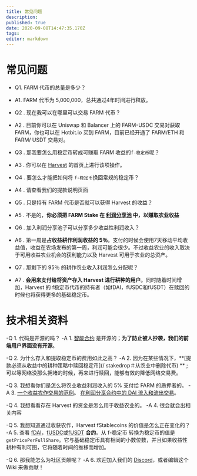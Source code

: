 ```yaml
---
title: 常见问题
description: 
published: true
date: 2020-09-08T14:47:35.170Z
tags: 
editor: markdown
---
```


# 常见问题

- Q1. FARM 代币的总量是多少？
- A1. FARM 代币为 5,000,000，总共通过4年时间进行释放。

- Q2 . 现在我可以在哪里可以交易 FARM 代币？
- A2 . 目前你可以在 Uniswap 和 Balancer 上的 FARM-USDC 交易对获取 FARM，你也可以在 Hotbit.io 买到 FARM，目前已经开通了 FARM/ETH 和 FARM/ USDT 交易对。

- Q3 . 那我要怎么用稳定币转成可赚取 FARM 收益的`f-稳定币`呢？
- A3 . 你可以在 [Harvest](https://harvest.finance/) 的首页上进行该项操作。

- Q4 . 要怎么才能把如何将 `f-稳定币`换回常规的稳定币？
- A4 . 请查看我们的提款说明页面

- Q5 . 只是持有 FARM 代币是否就可以获得 Harvest 的收益？
- A5 . 不是的，**你必须把 FARM Stake 在 [利润分享池](https://harvest.finance/earn) 中，以赚取农业收益**

- Q6 . 加入利润分享池子可以分享多少收益性利润收入？
- A6 . 第一周是**占收益耕作利润收益的 5％**。支付的时候会使用7天移动平均收益值，收益在农场发布的第一周，利润可能会很少。不过收益农业的收入取决于可用收益农业机会的获利能力以及 Harvest 可用于农业的总资产。

- Q7 . 那剩下的 95％ 的耕作农业收入利润怎么分配呢？
- A7 . **会用来支付给将资产存入 Harvest 进行耕种的用户**。同时随着时间增加，Harvest 的 f稳定币代币的持有者（如fDAI，fUSDC和fUSDT）在赎回的时候也将获得更多的基础稳定币。


# 技术相关资料

-Q 1. 代码是开源的吗？
-A 1. [智能合约](https://github.com/harvest-finance/harvest) 是开源的；**为了防止被人抄袭，我们的前端用户界面没有开源**。

-Q 2. 为什么存入和提取稳定币的费用如此之高？
-A 2. 因为在某些情况下，**[提款必须从收益中的耕种策略中赎回稳定币](/ stakedrop＃从农业中删除代币) ** ;可以等网络没那么拥堵的时候，再来进行赎回，能够有效的降低网络交易费。

-Q 3. 我想看你们是怎么将农业收益利润收入的 5% 支付给 FARM 的质押者的。
-A 3. [一个收益农作交易的范例](https://etherscan.io/tx/0xabd90485e1c558a25b1f8a7f04f338bc5d32151aaa72a2468b739dcf5442d07e)。 [在利润分享合约中的 DAI 流入和流出交易](https://etherscan.io/token/0x6b175474e89094c44da98b954eedeac495271d0f?a=0xae024f29c26d6f71ec71658b1980189956b0546d)。

-Q 4. 我想看看存在 Harvest 的资金是怎么用于收益农业的。
-A 4. 很会就会出相关内容

-Q 5. 我想知道通过收获农作，Harvest fStablecoins 的价值是怎么正在变化的？
-A 5. 查看 [fDAI](https://etherscan.io/address/0xe85c8581e60d7cd32bbfd86303d2a4fa6a951dac#readContract)，[fUSDC](https://etherscan.io/address/0xc3f7ffb5d5869b3ade9448d094d81b0521e8326f#readContract)或[fUSDT](https://etherscan.io/address/0xc7ee21406bb581e741fbb8b21f213188433d9f2f#readContract) **合约**。从 f-稳定币 转换为稳定币的值是`getPricePerFullShare`。它与基础稳定币具有相同的小数位数，并且如果收益性耕种有利可图，它将随着时间的推移而增加。

-Q 6. 那我能怎么为社区贡献呢？
-A 6. 欢迎加入我们的 [Discord](https://discord.gg/R5SeTVR)，或者编辑这个 Wiki 来做贡献！



